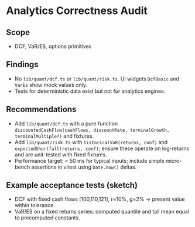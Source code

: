 # Analytics Correctness Audit

## Scope
- DCF, VaR/ES, options primitives

## Findings
- No `lib/quant/dcf.ts` or `lib/quant/risk.ts`. UI widgets `DcfBasic` and `VarEs` show mock values only.
- Tests for deterministic data exist but not for analytics engines.

## Recommendations
- Add `lib/quant/dcf.ts` with a pure function `discountedCashFlow(cashFlows, discountRate, terminalGrowth, terminalMultiple?)` and fixtures.
- Add `lib/quant/risk.ts` with `historicalVaR(returns, conf)` and `expectedShortfall(returns, conf)`; ensure these operate on log-returns and are unit-tested with fixed fixtures.
- Performance target: < 50 ms for typical inputs; include simple micro-bench assertions in vitest using `Date.now()` deltas.

## Example acceptance tests (sketch)
- DCF with fixed cash flows [100,110,121], r=10%, g=2% → present value within tolerance.
- VaR/ES on a fixed returns series: computed quantile and tail mean equal to precomputed constants.